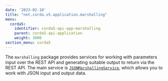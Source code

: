 ```yaml
---
date: '2023-02-10'
title: "net.corda.v5.application.marshalling"
menu:
  corda5:
    identifier: corda5-api-app-marshalling
    parent: corda5-api-application
    weight: 3000
section_menu: corda5
---
```


The `marshalling` package provides services for working with parameters input over the REST API and generating suitable output to return via the REST API. The main service is <a href="../../../../../../api-ref/corda/5.0-beta/java/net/corda/v5/application/marshalling/JsonMarshallingService.html" target="_blank">`JSONMarshallingService`</a>, which allows you to work with JSON input and output data.
